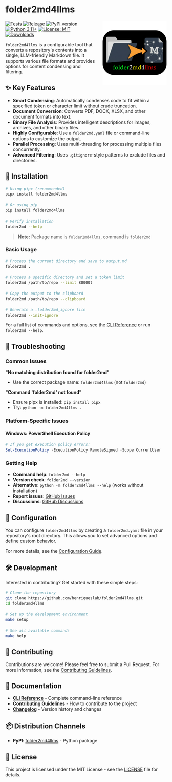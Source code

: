 # folder2md4llms

<img src="src/logo/logo-folder2md4llms.svg" align="right" width="200" style="margin-left: 20px;"/>

[![Tests](https://github.com/henriqueslab/folder2md4llms/actions/workflows/test.yml/badge.svg)](https://github.com/henriqueslab/folder2md4llms/actions/workflows/test.yml)
[![Release](https://github.com/henriqueslab/folder2md4llms/actions/workflows/release.yml/badge.svg)](https://github.com/henriqueslab/folder2md4llms/actions/workflows/release.yml)
[![PyPI version](https://img.shields.io/pypi/v/folder2md4llms.svg)](https://pypi.org/project/folder2md4llms/)
[![Python 3.11+](https://img.shields.io/badge/python-3.11+-blue.svg)](https://www.python.org/downloads/)
[![License: MIT](https://img.shields.io/badge/License-MIT-yellow.svg)](https://opensource.org/licenses/MIT)
[![Downloads](https://img.shields.io/pypi/dm/folder2md4llms.svg)](https://pypi.org/project/folder2md4llms/)

`folder2md4llms` is a configurable tool that converts a repository's contents into a single, LLM-friendly Markdown file. It supports various file formats and provides options for content condensing and filtering.

## ✨ Key Features

- **Smart Condensing**: Automatically condenses code to fit within a specified token or character limit without crude truncation.
- **Document Conversion**: Converts PDF, DOCX, XLSX, and other document formats into text.
- **Binary File Analysis**: Provides intelligent descriptions for images, archives, and other binary files.
- **Highly Configurable**: Use a `folder2md.yaml` file or command-line options to customize the output.
- **Parallel Processing**: Uses multi-threading for processing multiple files concurrently.
- **Advanced Filtering**: Uses `.gitignore`-style patterns to exclude files and directories.

## 🚀 Installation

```bash
# Using pipx (recommended)
pipx install folder2md4llms

# Or using pip
pip install folder2md4llms

# Verify installation
folder2md --help
```

> **Note:** Package name is `folder2md4llms`, command is `folder2md`


### Basic Usage

```bash
# Process the current directory and save to output.md
folder2md .

# Process a specific directory and set a token limit
folder2md /path/to/repo --limit 80000t

# Copy the output to the clipboard
folder2md /path/to/repo --clipboard

# Generate a .folder2md_ignore file
folder2md --init-ignore
```

For a full list of commands and options, see the [CLI Reference](docs/api.md) or run `folder2md --help`.

## 🚨 Troubleshooting

### Common Issues

**"No matching distribution found for folder2md"**
- Use the correct package name: `folder2md4llms` (not `folder2md`)

**"Command 'folder2md' not found"**
- Ensure pipx is installed: `pip install pipx`
- Try: `python -m folder2md4llms .`

### Platform-Specific Issues

#### Windows: PowerShell Execution Policy

```powershell
# If you get execution policy errors:
Set-ExecutionPolicy -ExecutionPolicy RemoteSigned -Scope CurrentUser
```


### Getting Help

- **Command help**: `folder2md --help`
- **Version check**: `folder2md --version`
- **Alternative**: `python -m folder2md4llms --help` (works without installation)
- **Report issues**: [GitHub Issues](https://github.com/henriqueslab/folder2md4llms/issues)
- **Discussions**: [GitHub Discussions](https://github.com/henriqueslab/folder2md4llms/discussions)

## 🔧 Configuration

You can configure `folder2md4llms` by creating a `folder2md.yaml` file in your repository's root directory. This allows you to set advanced options and define custom behavior.

For more details, see the [Configuration Guide](docs/api.md#configuration).

## 🛠️ Development

Interested in contributing? Get started with these simple steps:

```bash
# Clone the repository
git clone https://github.com/henriqueslab/folder2md4llms.git
cd folder2md4llms

# Set up the development environment
make setup

# See all available commands
make help
```

## 🤝 Contributing

Contributions are welcome! Please feel free to submit a Pull Request. For more information, see the [Contributing Guidelines](CONTRIBUTING.md).

## 📖 Documentation

- **[CLI Reference](docs/api.md)** - Complete command-line reference
- **[Contributing Guidelines](CONTRIBUTING.md)** - How to contribute to the project
- **[Changelog](CHANGELOG.md)** - Version history and changes

## 📦 Distribution Channels

- **PyPI**: [folder2md4llms](https://pypi.org/project/folder2md4llms/) - Python package

## 📄 License

This project is licensed under the MIT License - see the [LICENSE](LICENSE) file for details.
